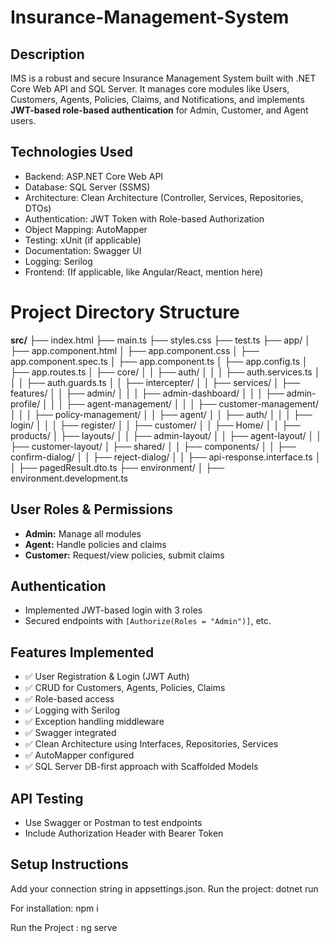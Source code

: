 # Insurance-Management-System

## Description
 
IMS is a robust and secure Insurance Management System built with .NET Core Web API and SQL Server. It manages core modules like Users, Customers, Agents, Policies, Claims, and Notifications, and implements **JWT-based role-based authentication** for Admin, Customer, and Agent users.
 
## Technologies Used
 
- Backend: ASP.NET Core Web API
- Database: SQL Server (SSMS)
- Architecture: Clean Architecture (Controller, Services, Repositories, DTOs)
- Authentication: JWT Token with Role-based Authorization
- Object Mapping: AutoMapper
- Testing: xUnit (if applicable)
- Documentation: Swagger UI
- Logging: Serilog
- Frontend: (If applicable, like Angular/React, mention here)
 
# Project Directory Structure

**src/**
├── index.html
├── main.ts
├── styles.css
├── test.ts
├── app/
│   ├── app.component.html
│   ├── app.component.css
│   ├── app.component.spec.ts
│   ├── app.component.ts
│   ├── app.config.ts
│   ├── app.routes.ts
│   ├── core/
│   │   ├── auth/
│   │   │   ├── auth.services.ts
│   │   │   ├── auth.guards.ts
│   │   ├── intercepter/
│   │   ├── services/
│   ├── features/
│   │   ├── admin/
│   │   │   ├── admin-dashboard/
│   │   │   ├── admin-profile/
│   │   │   ├── agent-management/
│   │   │   ├── customer-management/
│   │   │   ├── policy-management/
│   │   ├── agent/
│   │   ├── auth/
│   │   │   ├── login/
│   │   │   ├── register/
│   │   ├── customer/
│   │   ├── Home/
│   │   ├── products/
│   ├── layouts/
│   │   ├── admin-layout/
│   │   ├── agent-layout/
│   │   ├── customer-layout/
│   ├── shared/
│   │   ├── components/
│   │   ├── confirm-dialog/
│   │   ├── reject-dialog/
│   │   ├── api-response.interface.ts
│   │   ├── pagedResult.dto.ts
├── environment/
│   ├── environment.development.ts

 
## User Roles & Permissions
 
- **Admin:** Manage all modules
- **Agent:** Handle policies and claims
- **Customer:** Request/view policies, submit claims
 
## Authentication
 
- Implemented JWT-based login with 3 roles
- Secured endpoints with `[Authorize(Roles = "Admin")]`, etc.
 
## Features Implemented
 
- ✅ User Registration & Login (JWT Auth)
- ✅ CRUD for Customers, Agents, Policies, Claims
- ✅ Role-based access
- ✅ Logging with Serilog
- ✅ Exception handling middleware
- ✅ Swagger integrated
- ✅ Clean Architecture using Interfaces, Repositories, Services
- ✅ AutoMapper configured
- ✅ SQL Server DB-first approach with Scaffolded Models
 
## API Testing
 
- Use Swagger or Postman to test endpoints
- Include Authorization Header with Bearer Token
 
## Setup Instructions

Add your connection string in appsettings.json.
Run the project:
dotnet run

For installation:
npm i

Run the Project :
ng serve

